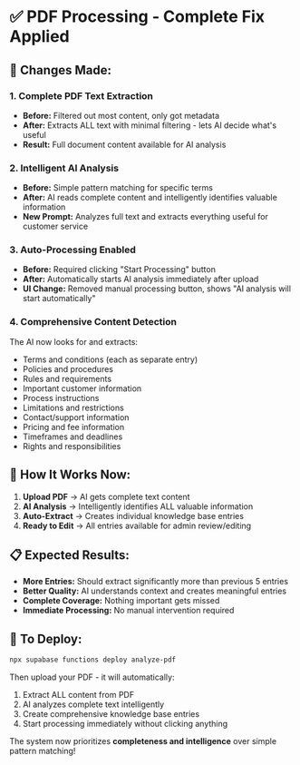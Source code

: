# ✅ PDF Processing - Complete Fix Applied

## 🔧 **Changes Made:**

### **1. Complete PDF Text Extraction**
- **Before:** Filtered out most content, only got metadata
- **After:** Extracts ALL text with minimal filtering - lets AI decide what's useful
- **Result:** Full document content available for AI analysis

### **2. Intelligent AI Analysis**
- **Before:** Simple pattern matching for specific terms
- **After:** AI reads complete content and intelligently identifies valuable information
- **New Prompt:** Analyzes full text and extracts everything useful for customer service

### **3. Auto-Processing Enabled**
- **Before:** Required clicking "Start Processing" button
- **After:** Automatically starts AI analysis immediately after upload
- **UI Change:** Removed manual processing button, shows "AI analysis will start automatically"

### **4. Comprehensive Content Detection**
The AI now looks for and extracts:
- Terms and conditions (each as separate entry)
- Policies and procedures  
- Rules and requirements
- Important customer information
- Process instructions
- Limitations and restrictions
- Contact/support information
- Pricing and fee information
- Timeframes and deadlines
- Rights and responsibilities

## 🚀 **How It Works Now:**

1. **Upload PDF** → AI gets complete text content
2. **AI Analysis** → Intelligently identifies ALL valuable information  
3. **Auto-Extract** → Creates individual knowledge base entries
4. **Ready to Edit** → All entries available for admin review/editing

## 📋 **Expected Results:**

- **More Entries:** Should extract significantly more than previous 5 entries
- **Better Quality:** AI understands context and creates meaningful entries
- **Complete Coverage:** Nothing important gets missed
- **Immediate Processing:** No manual intervention required

## 🔧 **To Deploy:**

```bash
npx supabase functions deploy analyze-pdf
```

Then upload your PDF - it will automatically:
1. Extract ALL content from PDF
2. AI analyzes complete text intelligently  
3. Create comprehensive knowledge base entries
4. Start processing immediately without clicking anything

The system now prioritizes **completeness and intelligence** over simple pattern matching!
